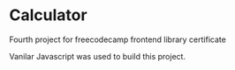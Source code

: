 # Calculator
Fourth project for freecodecamp frontend library certificate

Vanilar Javascript was used to build this project.